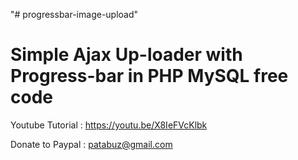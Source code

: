 "# progressbar-image-upload" 

Simple Ajax Up-loader with Progress-bar  in PHP MySQL free code
===============================================================

Youtube Tutorial : https://youtu.be/X8IeFVcKlbk


Donate to Paypal : patabuz@gmail.com
